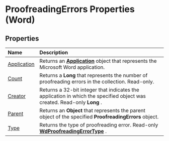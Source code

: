 
# ProofreadingErrors Properties (Word)

## Properties



|**Name**|**Description**|
|:-----|:-----|
|[Application](c59b6b53-9684-77f9-192b-395d422ab4ac.md)|Returns an  **[Application](d1cf6f8f-4e88-bf01-93b4-90a83f79cb44.md)** object that represents the Microsoft Word application.|
|[Count](4cd34d95-f010-f317-8bdf-c110ec97dde4.md)|Returns a  **Long** that represents the number of proofreading errors in the collection. Read-only.|
|[Creator](230d4232-3171-0029-52ed-c8724e666fa8.md)|Returns a 32-bit integer that indicates the application in which the specified object was created. Read-only  **Long** .|
|[Parent](cd2e17c6-77db-a92f-4179-0d31a54c8b0a.md)|Returns an  **Object** that represents the parent object of the specified **ProofreadingErrors** object.|
|[Type](a0156dea-d2ae-3e8a-3bca-c0d4e9f25128.md)|Returns the type of proofreading error. Read-only  **[WdProofreadingErrorType](8bfe821c-6de9-4866-26a6-981f99973c72.md)** .|
